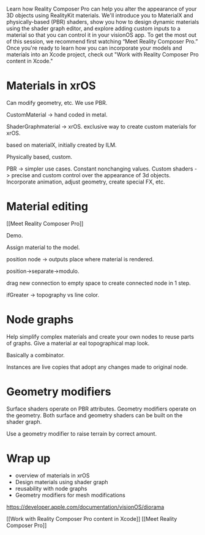 Learn how Reality Composer Pro can help you alter the appearance of your 3D objects using RealityKit materials. We'll introduce you to MaterialX and physically-based (PBR) shaders, show you how to design dynamic materials using the shader graph editor, and explore adding custom inputs to a material so that you can control it in your visionOS app. To get the most out of this session, we recommend first watching “Meet Reality Composer Pro.” Once you're ready to learn how you can incorporate your models and materials into an Xcode project, check out "Work with Reality Composer Pro content in Xcode."

# Materials in xrOS

Can modify geometry, etc.  We use PBR.  

CustomMaterial -> hand coded in metal.

ShaderGraphmaterial -> xrOS.  exclusive way to create custom materials for xrOS.

based on materialX, initially created by ILM.

Physically based, custom.

PBR -> simpler use cases.  Constant nonchanging values.
Custom shaders -> precise and custom control over the appearance of 3d objects.  Incorporate animation, adjust geometry, create special FX, etc.

# Material editing
[[Meet Reality Composer Pro]]

Demo.

Assign material to the model.

position node -> outputs place where material is rendered.

position->separate->modulo.

drag new connection to empty space to create connected node in 1 step.  

ifGreater -> topography vs line color.


# Node graphs

Help simplify complex materials and create your own nodes to reuse parts of graphs.  Give a material ar eal topographical map look.

Basically a combinator.

Instances are live copies that adopt any changes made to original node.

# Geometry modifiers

Surface shaders operate on PBR attributes.
Geometry modifiers operate on the geometry.
Both surface and geometry shaders can be built on the shader graph.

Use a geometry modifier to raise terrain by correct amount.  

# Wrap up
* overview of materials in xrOS
* Design materials using shader graph
* reusability with node graphs
* Geometry modifiers for mesh modifications

https://developer.apple.com/documentation/visionOS/diorama

[[Work with Reality Composer Pro content in Xcode]]
[[Meet Reality Composer Pro]]
